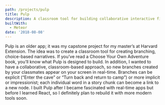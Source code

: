 ```yaml
---
path: /projects/pulp
title: Pulp
description: A classroom tool for building collaborative interactive fiction in real-time
builtWith:
  - Meteor
date: '2018-08-08'
---
```

Pulp is an older app; it was my capstone project for my master’s at Harvard Extension. The idea was to create a classroom tool for creating branching, choice-based narratives. If you’ve read a Choose Your Own Adventure book, you’ll know what Pulp is designed to build. In addition, I wanted to have a collaborative, classroom-based approach, so new branches created by your classmates appear on your screen in real-time. Branches can be explicit (“Enter the cave” or “Turn back and return to camp”) or more implicit or impressionist; each individual word in a story chunk can become a link to a new node. I built Pulp after I became fascinated with real-time apps but before I learned React, so I definitely plan to rebuild it with more modern tools soon.
